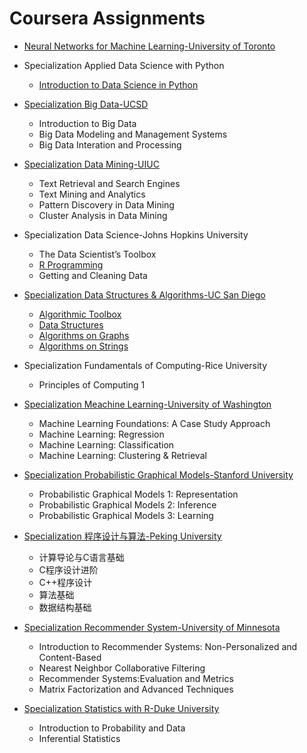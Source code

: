 # Coursera Assignments

* [Neural Networks for Machine Learning-University of Toronto](./Neural_Networks_for_Machine_Learning_University_of_Toronto)

* Specialization Applied Data Science with Python
  * [Introduction to Data Science in Python](./Specialization_Applied_Data_Science_with_Python_University_of_Michigan/Course_1_Introduction_to_Data_Science_in_Python)

* [Specialization Big Data-UCSD](./Specialization_Big_Data_UC_San_Diego)
  * Introduction to Big Data
  * Big Data Modeling and Management Systems
  * Big Data Interation and Processing

* [Specialization Data Mining-UIUC](./Specialization_Data_Mining_UIUC)
  * Text Retrieval and Search Engines
  * Text Mining and Analytics
  * Pattern Discovery in Data Mining
  * Cluster Analysis in Data Mining

* Specialization Data Science-Johns Hopkins University
  * The Data Scientist’s Toolbox
  * [R Programming](./Specialization_Data_Science_Johns_Hopkins_University/Course2_R_Programming)
  * Getting and Cleaning Data

* [Specialization Data Structures & Algorithms-UC San Diego](./Specialization_Data_Structures_Algorithms_UC_San_Diego)
  * [Algorithmic Toolbox](./Specialization_Data_Structures_Algorithms_UC_San_Diego/Course1_Algorithmic_Toolbox)
  * [Data Structures](./Specialization_Data_Structures_Algorithms_UC_San_Diego/Course2_Data_Structures)
  * [Algorithms on Graphs](./Specialization_Data_Structures_Algorithms_UC_San_Diego/Course3_Algorithms_on_Graphs)
  * [Algorithms on Strings](./Specialization_Data_Structures_Algorithms_UC_San_Diego/Course4_Algorithms_on_Strings)

* Specialization Fundamentals of Computing-Rice University
  * Principles of Computing 1

* [Specialization Meachine Learning-University of Washington](./Specialization_Machine_Learning_University_of_Washington)
  * Machine Learning Foundations: A Case Study Approach
  * Machine Learning: Regression
  * Machine Learning: Classification
  * Machine Learning: Clustering & Retrieval

* [Specialization Probabilistic Graphical Models-Stanford University](./Specialization_Probabilistic_Graphical_Models_Stanford_University)
  * Probabilistic Graphical Models 1: Representation
  * Probabilistic Graphical Models 2: Inference
  * Probabilistic Graphical Models 3: Learning

* [Specialization 程序设计与算法-Peking University](./Specialization_Program_Design_Algorithm_Peking_University)
  * 计算导论与C语言基础
  * C程序设计进阶
  * C++程序设计
  * 算法基础
  * 数据结构基础

* [Specialization Recommender System-University of Minnesota](./Specialization_Recommender_System_University_of_Minnesota)
  * Introduction to Recommender Systems: Non-Personalized and Content-Based
  * Nearest Neighbor Collaborative Filtering
  * Recommender Systems:Evaluation and Metrics
  * Matrix Factorization and Advanced Techniques

* [Specialization Statistics with R-Duke University](./Specialization_Statistics_with_R_Duke_University)
  * Introduction to Probability and Data
  * Inferential Statistics

